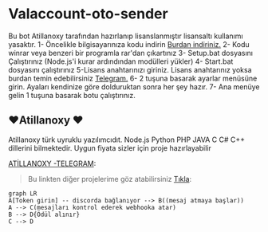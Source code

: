 # Valaccount-oto-sender

Bu bot Atillanoxy tarafından hazırlanıp lisanslanmıştır lisansaltı kullanımı yasaktır. 
1- Öncelikle bilgisayarınıza kodu indirin [Burdan indiriniz.](https://codeload.github.com/atillanoxy/valaccount-oto-sender/zip/refs/heads/main)
2- Kodu winrar veya benzeri bir programla rar'dan çıkartınız
3- Setup.bat dosyasını Çalıştırınız (Node.js'i kurar ardındından modülleri yükler)
4- Start.bat dosyasını çalıştırınız
5-Lisans anahtarınızı giriniz. Lisans anahtarınız yoksa burdan temin edebilirsiniz [Telegram.](https://t.me/quillone)
6- 2 tuşuna basarak ayarlar menüsüne girin. Ayaları kendinize göre dolduruktan sonra her şey hazır.
7- Ana menüye gelin 1 tuşuna basarak botu çalıştırınız.





## ♥Atillanoxy ♥

Atillanoxy türk uyruklu yazılımcıdıt. Node.js Python PHP JAVA C C# C++ dillerini bilmektedir. Uygun fiyata sizler için proje hazırlayabilir

[ATİLLANOXY -TELEGRAM](https://t.me/quillone/):




> Bu linkten diğer projelerime göz atabilirsiniz [Tıkla](https://github.com/atillanoxy):



```mermaid
graph LR
A[Token girin] -- discorda bağlanıyor --> B((mesaj atmaya başlar))
A --> C(mesajları kontrol ederek webhooka atar)
B --> D{Ödül alınır}
C --> D
```

